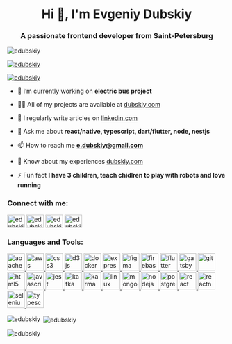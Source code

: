 <h1 align="center">Hi 👋, I'm Evgeniy Dubskiy</h1>
<h3 align="center">A passionate frontend developer from Saint-Petersburg</h3>

<p align="left"> <img src="https://komarev.com/ghpvc/?username=edubskiy&label=Profile%20views&color=0e75b6&style=flat" alt="edubskiy" /> </p>

<p align="left"> <a href="https://github.com/ryo-ma/github-profile-trophy"><img src="https://github-profile-trophy.vercel.app/?username=edubskiy" alt="edubskiy" /></a> </p>

<p align="left"> <a href="https://twitter.com/edubskiy" target="blank"><img src="https://img.shields.io/twitter/follow/edubskiy?logo=twitter&style=for-the-badge" alt="edubskiy" /></a> </p>

- 🔭 I’m currently working on **electric bus project**

- 👨‍💻 All of my projects are available at [dubskiy.com](dubskiy.com)

- 📝 I regularly write articles on [linkedin.com](linkedin.com)

- 💬 Ask me about **react/native, typescript, dart/flutter, node, nestjs**

- 📫 How to reach me **e.dubskiy@gmail.com**

- 📄 Know about my experiences [dubskiy.com](dubskiy.com)

- ⚡ Fun fact **I have 3 children, teach chidlren to play with robots and love running**

<h3 align="left">Connect with me:</h3>
<p align="left">
<a href="https://twitter.com/edubskiy" target="blank"><img align="center" src="https://cdn.jsdelivr.net/npm/simple-icons@3.0.1/icons/twitter.svg" alt="edubskiy" height="30" width="40" /></a>
<a href="https://linkedin.com/in/edubskiy" target="blank"><img align="center" src="https://cdn.jsdelivr.net/npm/simple-icons@3.0.1/icons/linkedin.svg" alt="edubskiy" height="30" width="40" /></a>
<a href="https://instagram.com/edubskiy" target="blank"><img align="center" src="https://cdn.jsdelivr.net/npm/simple-icons@3.0.1/icons/instagram.svg" alt="edubskiy" height="30" width="40" /></a>
<a href="https://www.hackerrank.com/edubskiy" target="blank"><img align="center" src="https://cdn.jsdelivr.net/npm/simple-icons@3.0.1/icons/hackerrank.svg" alt="edubskiy" height="30" width="40" /></a>
</p>

<h3 align="left">Languages and Tools:</h3>
<p align="left"> <a href="https://cordova.apache.org/" target="_blank"> <img src="https://www.vectorlogo.zone/logos/apache_cordova/apache_cordova-icon.svg" alt="apachecordova" width="40" height="40"/> </a> <a href="https://aws.amazon.com" target="_blank"> <img src="https://devicons.github.io/devicon/devicon.git/icons/amazonwebservices/amazonwebservices-original-wordmark.svg" alt="aws" width="40" height="40"/> </a> <a href="https://www.w3schools.com/css/" target="_blank"> <img src="https://devicons.github.io/devicon/devicon.git/icons/css3/css3-original-wordmark.svg" alt="css3" width="40" height="40"/> </a> <a href="https://d3js.org/" target="_blank"> <img src="https://devicons.github.io/devicon/devicon.git/icons/d3js/d3js-original.svg" alt="d3js" width="40" height="40"/> </a> <a href="https://www.docker.com/" target="_blank"> <img src="https://devicons.github.io/devicon/devicon.git/icons/docker/docker-original-wordmark.svg" alt="docker" width="40" height="40"/> </a> <a href="https://expressjs.com" target="_blank"> <img src="https://devicons.github.io/devicon/devicon.git/icons/express/express-original-wordmark.svg" alt="express" width="40" height="40"/> </a> <a href="https://www.figma.com/" target="_blank"> <img src="https://www.vectorlogo.zone/logos/figma/figma-icon.svg" alt="figma" width="40" height="40"/> </a> <a href="https://firebase.google.com/" target="_blank"> <img src="https://www.vectorlogo.zone/logos/firebase/firebase-icon.svg" alt="firebase" width="40" height="40"/> </a> <a href="https://flutter.dev" target="_blank"> <img src="https://www.vectorlogo.zone/logos/flutterio/flutterio-icon.svg" alt="flutter" width="40" height="40"/> </a> <a href="https://www.gatsbyjs.com/" target="_blank"> <img src="https://www.vectorlogo.zone/logos/gatsbyjs/gatsbyjs-icon.svg" alt="gatsby" width="40" height="40"/> </a> <a href="https://git-scm.com/" target="_blank"> <img src="https://www.vectorlogo.zone/logos/git-scm/git-scm-icon.svg" alt="git" width="40" height="40"/> </a> <a href="https://www.w3.org/html/" target="_blank"> <img src="https://devicons.github.io/devicon/devicon.git/icons/html5/html5-original-wordmark.svg" alt="html5" width="40" height="40"/> </a> <a href="https://developer.mozilla.org/en-US/docs/Web/JavaScript" target="_blank"> <img src="https://devicons.github.io/devicon/devicon.git/icons/javascript/javascript-original.svg" alt="javascript" width="40" height="40"/> </a> <a href="https://jestjs.io" target="_blank"> <img src="https://www.vectorlogo.zone/logos/jestjsio/jestjsio-icon.svg" alt="jest" width="40" height="40"/> </a> <a href="https://kafka.apache.org/" target="_blank"> <img src="https://www.vectorlogo.zone/logos/apache_kafka/apache_kafka-icon.svg" alt="kafka" width="40" height="40"/> </a> <a href="https://karma-runner.github.io/latest/index.html" target="_blank"> <img src="https://raw.githubusercontent.com/detain/svg-logos/780f25886640cef088af994181646db2f6b1a3f8/svg/karma.svg" alt="karma" width="40" height="40"/> </a> <a href="https://www.linux.org/" target="_blank"> <img src="https://devicons.github.io/devicon/devicon.git/icons/linux/linux-original.svg" alt="linux" width="40" height="40"/> </a> <a href="https://www.mongodb.com/" target="_blank"> <img src="https://devicons.github.io/devicon/devicon.git/icons/mongodb/mongodb-original-wordmark.svg" alt="mongodb" width="40" height="40"/> </a> <a href="https://nodejs.org" target="_blank"> <img src="https://devicons.github.io/devicon/devicon.git/icons/nodejs/nodejs-original-wordmark.svg" alt="nodejs" width="40" height="40"/> </a> <a href="https://www.postgresql.org" target="_blank"> <img src="https://devicons.github.io/devicon/devicon.git/icons/postgresql/postgresql-original-wordmark.svg" alt="postgresql" width="40" height="40"/> </a> <a href="https://reactjs.org/" target="_blank"> <img src="https://devicons.github.io/devicon/devicon.git/icons/react/react-original-wordmark.svg" alt="react" width="40" height="40"/> </a> <a href="https://reactnative.dev/" target="_blank"> <img src="https://reactnative.dev/img/header_logo.svg" alt="reactnative" width="40" height="40"/> </a> <a href="https://www.selenium.dev" target="_blank"> <img src="https://raw.githubusercontent.com/detain/svg-logos/780f25886640cef088af994181646db2f6b1a3f8/svg/selenium-logo.svg" alt="selenium" width="40" height="40"/> </a> <a href="https://www.typescriptlang.org/" target="_blank"> <img src="https://devicons.github.io/devicon/devicon.git/icons/typescript/typescript-original.svg" alt="typescript" width="40" height="40"/> </a> </p>

<p><img align="left" src="https://github-readme-stats.vercel.app/api/top-langs?username=edubskiy&show_icons=true&locale=en&layout=compact" alt="edubskiy" /></p>

<p>&nbsp;<img align="center" src="https://github-readme-stats.vercel.app/api?username=edubskiy&show_icons=true&locale=en" alt="edubskiy" /></p>

<p><img align="center" src="https://github-readme-streak-stats.herokuapp.com/?user=edubskiy&" alt="edubskiy" /></p>
